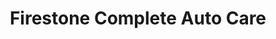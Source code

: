 ---
title: "Firestone Complete Auto Care"
url: /charlotte/firestone-complete-auto-care/
shop: car repair
---